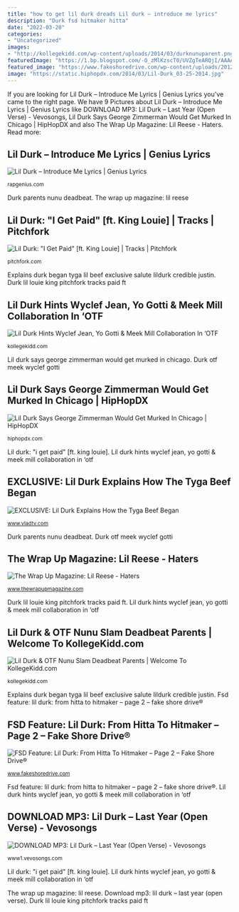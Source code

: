 ```yaml
---
title: "how to get lil durk dreads Lil durk – introduce me lyrics"
description: "Durk fsd hitmaker hitta"
date: "2022-03-20"
categories:
- "Uncategorized"
images:
- "http://kollegekidd.com/wp-content/uploads/2014/03/durknunuparent.png?461d76"
featuredImage: "https://1.bp.blogspot.com/-O_zMlKzscT0/UVZgTeARQjI/AAAAAAAABgU/jcOUNQw58Cc/s320/vibe-lil-reese-video.jpeg"
featured_image: "https://www.fakeshoredrive.com/wp-content/uploads/2012/04/lil-durk.jpeg"
image: "https://static.hiphopdx.com/2014/03/Lil-Durk_03-25-2014.jpg"
---
```


If you are looking for Lil Durk – Introduce Me Lyrics | Genius Lyrics you've came to the right page. We have 9 Pictures about Lil Durk – Introduce Me Lyrics | Genius Lyrics like DOWNLOAD MP3: Lil Durk – Last Year (Open Verse) - Vevosongs, Lil Durk Says George Zimmerman Would Get Murked In Chicago | HipHopDX and also The Wrap Up Magazine: Lil Reese - Haters. Read more:

## Lil Durk – Introduce Me Lyrics | Genius Lyrics

![Lil Durk – Introduce Me Lyrics | Genius Lyrics](https://images.rapgenius.com/a33bc74332ace9389bf3f6b159cf21e4.320x220x1.jpg "Lil reese haters instagram woman young apologizes beating female waiting hottest hit yet always official still were been")

<small>rapgenius.com</small>

Durk parents nunu deadbeat. The wrap up magazine: lil reese

## Lil Durk: &quot;I Get Paid&quot; [ft. King Louie] | Tracks | Pitchfork

![Lil Durk: &quot;I Get Paid&quot; [ft. King Louie] | Tracks | Pitchfork](http://cdn.pitchfork.com/tracks/13104/homepage_large.47b78b79.jpg "Lil durk says george zimmerman would get murked in chicago")

<small>pitchfork.com</small>

Explains durk began tyga lil beef exclusive salute lildurk credible justin. Durk lil louie king pitchfork tracks paid ft

## Lil Durk Hints Wyclef Jean, Yo Gotti &amp; Meek Mill Collaboration In ‘OTF

![Lil Durk Hints Wyclef Jean, Yo Gotti &amp; Meek Mill Collaboration In ‘OTF](http://kollegekidd.com/wp-content/uploads/2014/02/durkstar.png?7aa7b2 "Lil durk – introduce me lyrics")

<small>kollegekidd.com</small>

Lil durk says george zimmerman would get murked in chicago. Durk otf meek wyclef gotti

## Lil Durk Says George Zimmerman Would Get Murked In Chicago | HipHopDX

![Lil Durk Says George Zimmerman Would Get Murked In Chicago | HipHopDX](https://static.hiphopdx.com/2014/03/Lil-Durk_03-25-2014.jpg "Explains durk began tyga lil beef exclusive salute lildurk credible justin")

<small>hiphopdx.com</small>

Lil durk: &quot;i get paid&quot; [ft. king louie]. Lil durk hints wyclef jean, yo gotti &amp; meek mill collaboration in ‘otf

## EXCLUSIVE: Lil Durk Explains How The Tyga Beef Began

![EXCLUSIVE: Lil Durk Explains How the Tyga Beef Began](https://www.vladtv.com/images/size_fs/video_image-320697.jpg "Lil durk &amp; otf nunu slam deadbeat parents")

<small>www.vladtv.com</small>

Durk parents nunu deadbeat. Durk otf meek wyclef gotti

## The Wrap Up Magazine: Lil Reese - Haters

![The Wrap Up Magazine: Lil Reese - Haters](https://1.bp.blogspot.com/-O_zMlKzscT0/UVZgTeARQjI/AAAAAAAABgU/jcOUNQw58Cc/s320/vibe-lil-reese-video.jpeg "Lil durk hints wyclef jean, yo gotti &amp; meek mill collaboration in ‘otf")

<small>www.thewrapupmagazine.com</small>

Durk lil louie king pitchfork tracks paid ft. Lil durk hints wyclef jean, yo gotti &amp; meek mill collaboration in ‘otf

## Lil Durk &amp; OTF Nunu Slam Deadbeat Parents | Welcome To KollegeKidd.com

![Lil Durk &amp; OTF Nunu Slam Deadbeat Parents | Welcome To KollegeKidd.com](http://kollegekidd.com/wp-content/uploads/2014/03/durknunuparent.png?461d76 "Lil durk says george zimmerman would get murked in chicago")

<small>kollegekidd.com</small>

Explains durk began tyga lil beef exclusive salute lildurk credible justin. Fsd feature: lil durk: from hitta to hitmaker – page 2 – fake shore drive®

## FSD Feature: Lil Durk: From Hitta To Hitmaker – Page 2 – Fake Shore Drive®

![FSD Feature: Lil Durk: From Hitta To Hitmaker – Page 2 – Fake Shore Drive®](https://www.fakeshoredrive.com/wp-content/uploads/2012/04/lil-durk.jpeg "Durk otf meek wyclef gotti")

<small>www.fakeshoredrive.com</small>

Fsd feature: lil durk: from hitta to hitmaker – page 2 – fake shore drive®. Lil durk hints wyclef jean, yo gotti &amp; meek mill collaboration in ‘otf

## DOWNLOAD MP3: Lil Durk – Last Year (Open Verse) - Vevosongs

![DOWNLOAD MP3: Lil Durk – Last Year (Open Verse) - Vevosongs](https://www1.vevosongs.com/wp-content/uploads/2020/07/durk.0.jpeg "Durk vevosongs denied bahamas rapper newalbums")

<small>www1.vevosongs.com</small>

Lil durk: &quot;i get paid&quot; [ft. king louie]. Lil durk hints wyclef jean, yo gotti &amp; meek mill collaboration in ‘otf

The wrap up magazine: lil reese. Download mp3: lil durk – last year (open verse). Durk lil louie king pitchfork tracks paid ft
